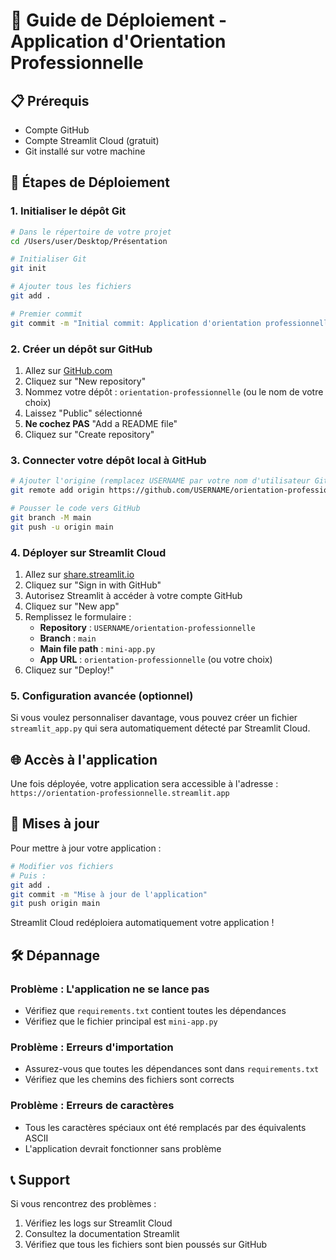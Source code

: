 # 🚀 Guide de Déploiement - Application d'Orientation Professionnelle

## 📋 Prérequis

- Compte GitHub
- Compte Streamlit Cloud (gratuit)
- Git installé sur votre machine

## 🔧 Étapes de Déploiement

### 1. Initialiser le dépôt Git

```bash
# Dans le répertoire de votre projet
cd /Users/user/Desktop/Présentation

# Initialiser Git
git init

# Ajouter tous les fichiers
git add .

# Premier commit
git commit -m "Initial commit: Application d'orientation professionnelle"
```

### 2. Créer un dépôt sur GitHub

1. Allez sur [GitHub.com](https://github.com)
2. Cliquez sur "New repository"
3. Nommez votre dépôt : `orientation-professionnelle` (ou le nom de votre choix)
4. Laissez "Public" sélectionné
5. **Ne cochez PAS** "Add a README file"
6. Cliquez sur "Create repository"

### 3. Connecter votre dépôt local à GitHub

```bash
# Ajouter l'origine (remplacez USERNAME par votre nom d'utilisateur GitHub)
git remote add origin https://github.com/USERNAME/orientation-professionnelle.git

# Pousser le code vers GitHub
git branch -M main
git push -u origin main
```

### 4. Déployer sur Streamlit Cloud

1. Allez sur [share.streamlit.io](https://share.streamlit.io)
2. Cliquez sur "Sign in with GitHub"
3. Autorisez Streamlit à accéder à votre compte GitHub
4. Cliquez sur "New app"
5. Remplissez le formulaire :
   - **Repository** : `USERNAME/orientation-professionnelle`
   - **Branch** : `main`
   - **Main file path** : `mini-app.py`
   - **App URL** : `orientation-professionnelle` (ou votre choix)
6. Cliquez sur "Deploy!"

### 5. Configuration avancée (optionnel)

Si vous voulez personnaliser davantage, vous pouvez créer un fichier `streamlit_app.py` qui sera automatiquement détecté par Streamlit Cloud.

## 🌐 Accès à l'application

Une fois déployée, votre application sera accessible à l'adresse :
`https://orientation-professionnelle.streamlit.app`

## 🔄 Mises à jour

Pour mettre à jour votre application :

```bash
# Modifier vos fichiers
# Puis :
git add .
git commit -m "Mise à jour de l'application"
git push origin main
```

Streamlit Cloud redéploiera automatiquement votre application !

## 🛠️ Dépannage

### Problème : L'application ne se lance pas
- Vérifiez que `requirements.txt` contient toutes les dépendances
- Vérifiez que le fichier principal est `mini-app.py`

### Problème : Erreurs d'importation
- Assurez-vous que toutes les dépendances sont dans `requirements.txt`
- Vérifiez que les chemins des fichiers sont corrects

### Problème : Erreurs de caractères
- Tous les caractères spéciaux ont été remplacés par des équivalents ASCII
- L'application devrait fonctionner sans problème

## 📞 Support

Si vous rencontrez des problèmes :
1. Vérifiez les logs sur Streamlit Cloud
2. Consultez la documentation Streamlit
3. Vérifiez que tous les fichiers sont bien poussés sur GitHub
